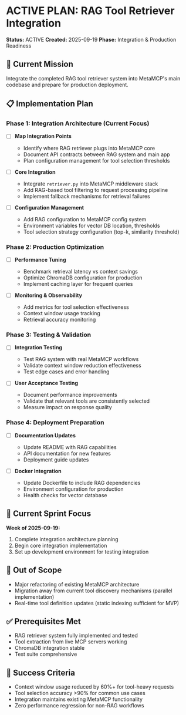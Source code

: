 # ACTIVE PLAN: RAG Tool Retriever Integration

**Status:** ACTIVE
**Created:** 2025-09-19
**Phase:** Integration & Production Readiness

## 🎯 Current Mission
Integrate the completed RAG tool retriever system into MetaMCP's main codebase and prepare for production deployment.

## 📋 Implementation Plan

### Phase 1: Integration Architecture (Current Focus)
- [ ] **Map Integration Points**
  - Identify where RAG retriever plugs into MetaMCP core
  - Document API contracts between RAG system and main app
  - Plan configuration management for tool selection thresholds

- [ ] **Core Integration**
  - Integrate `retriever.py` into MetaMCP middleware stack
  - Add RAG-based tool filtering to request processing pipeline
  - Implement fallback mechanisms for retrieval failures

- [ ] **Configuration Management**
  - Add RAG configuration to MetaMCP config system
  - Environment variables for vector DB location, thresholds
  - Tool selection strategy configuration (top-k, similarity threshold)

### Phase 2: Production Optimization
- [ ] **Performance Tuning**
  - Benchmark retrieval latency vs context savings
  - Optimize ChromaDB configuration for production
  - Implement caching layer for frequent queries

- [ ] **Monitoring & Observability**
  - Add metrics for tool selection effectiveness
  - Context window usage tracking
  - Retrieval accuracy monitoring

### Phase 3: Testing & Validation
- [ ] **Integration Testing**
  - Test RAG system with real MetaMCP workflows
  - Validate context window reduction effectiveness
  - Test edge cases and error handling

- [ ] **User Acceptance Testing**
  - Document performance improvements
  - Validate that relevant tools are consistently selected
  - Measure impact on response quality

### Phase 4: Deployment Preparation
- [ ] **Documentation Updates**
  - Update README with RAG capabilities
  - API documentation for new features
  - Deployment guide updates

- [ ] **Docker Integration**
  - Update Dockerfile to include RAG dependencies
  - Environment configuration for production
  - Health checks for vector database

## 🔄 Current Sprint Focus
**Week of 2025-09-19:**
1. Complete integration architecture planning
2. Begin core integration implementation
3. Set up development environment for testing integration

## 🚫 Out of Scope
- Major refactoring of existing MetaMCP architecture
- Migration away from current tool discovery mechanisms (parallel implementation)
- Real-time tool definition updates (static indexing sufficient for MVP)

## ✅ Prerequisites Met
- RAG retriever system fully implemented and tested
- Tool extraction from live MCP servers working
- ChromaDB integration stable
- Test suite comprehensive

## 🎯 Success Criteria
- Context window usage reduced by 60%+ for tool-heavy requests
- Tool selection accuracy >90% for common use cases
- Integration maintains existing MetaMCP functionality
- Zero performance regression for non-RAG workflows